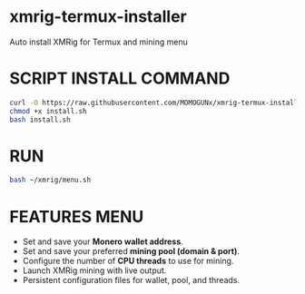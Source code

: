 # xmrig-termux-installer
Auto install XMRig for Termux and mining menu

# SCRIPT INSTALL COMMAND

```bash
curl -O https://raw.githubusercontent.com/MOMOGUNx/xmrig-termux-installer/main/install.sh
chmod +x install.sh
bash install.sh

```
# RUN

```bash
bash ~/xmrig/menu.sh

```

# FEATURES MENU

- Set and save your **Monero wallet address**.
- Set and save your preferred **mining pool (domain & port)**.
- Configure the number of **CPU threads** to use for mining.
- Launch XMRig mining with live output.
- Persistent configuration files for wallet, pool, and threads.

